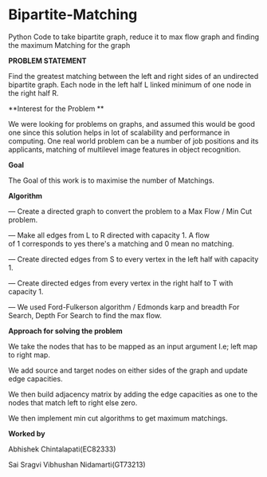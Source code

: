 # Bipartite-Matching
Python Code to take bipartite graph, reduce it to max flow graph and finding the maximum Matching for the graph	

**PROBLEM STATEMENT** 

Find the greatest matching between the left and right sides of an undirected bipartite graph. Each node in the left half L linked minimum of one node in the right half R. 

**Interest for the Problem **

We were looking for problems on graphs, and assumed this would be good one since this solution helps in lot of scalability and performance in computing. One real world problem can be a number of job positions and its applicants, matching of multilevel image features in object recognition.

**Goal** 

The Goal of this work is to maximise the number of Matchings. 

**Algorithm**

— Create a directed graph to convert the problem to a Max Flow / Min Cut problem. 

— Make all edges from L to R directed with capacity 1. A flow of 1 corresponds to yes there's a matching and 0 mean no matching.

— Create directed edges from S to every vertex in the left half with capacity 1.

— Create directed edges from every vertex in the right half to T with capacity 1.

— We used  Ford-Fulkerson algorithm / Edmonds karp and breadth For Search, Depth For Search  to find the max flow. 

**Approach for solving the problem**

We take the nodes that has to be mapped as an input argument I.e; left map to right map. 

We add source and target nodes on either sides of the graph and update edge capacities. 

We then build adjacency matrix by adding the edge capacities as one  to the nodes that match left to right else zero. 

We then implement min cut algorithms to get maximum matchings. 

**Worked by**

Abhishek Chintalapati(EC82333)

Sai Sragvi Vibhushan Nidamarti(GT73213)
